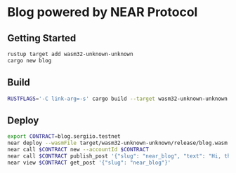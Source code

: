 # Blog powered by NEAR Protocol

## Getting Started

```sh
rustup target add wasm32-unknown-unknown
cargo new blog
```

## Build

```sh
RUSTFLAGS='-C link-arg=-s' cargo build --target wasm32-unknown-unknown --release
```

## Deploy

```sh
export CONTRACT=blog.sergiio.testnet
near deploy --wasmFile target/wasm32-unknown-unknown/release/blog.wasm --accountId $CONTRACT
near call $CONTRACT new --accountId $CONTRACT
near call $CONTRACT publish_post '{"slug": "near_blog", "text": "Hi, this is first post."}' --accountId $CONTRACT
near view $CONTRACT get_post '{"slug": "near_blog"}'
```
